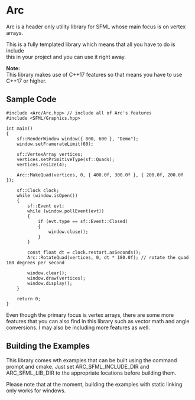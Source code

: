 # Arc

Arc is a header only utility library for SFML whose main focus is on vertex arrays.  

This is a fully templated library which means that all you have to do is include  
this in your project and you can use it right away.

**Note:**  
This library makes use of C++17 features so that means you have to use  
C++17 or higher.

## Sample Code
```
#include <Arc/Arc.hpp> // include all of Arc's features
#include <SFML/Graphics.hpp>

int main()
{
    sf::RenderWindow window({ 800, 600 }, "Demo");
    window.setFramerateLimit(60);
    
    sf::VertexArray vertices;
    vertices.setPrimitiveType(sf::Quads);
    vertices.resize(4);
    
    Arc::MakeQuad(vertices, 0, { 400.0f, 300.0f }, { 200.0f, 200.0f });
    
    sf::Clock clock;
    while (window.isOpen())
    {
        sf::Event evt;
        while (window.pollEvent(evt))
        {
            if (evt.type == sf::Event::Closed)
            {
                window.close();
            }
        }
        
        const float dt = clock.restart.asSeconds();
        Arc::RotateQuad(vertices, 0, dt * 180.0f); // rotate the quad 180 degrees per second
        
        window.clear();
        window.draw(vertices);
        window.display();
    }
    
    return 0;
}
```

Even though the primary focus is vertex arrays, there are some more features that you can also
find in this library such as vector math and angle conversions. I may also be including more features as well.  

## Building the Examples
This library comes wth examples that can be built using the command prompt and cmake. Just set ARC_SFML_INCLUDE_DIR
and ARC_SFML_LIB_DIR to the appropriate locations before building them.

Please note that at the moment, building the examples with static linking only works for windows.
